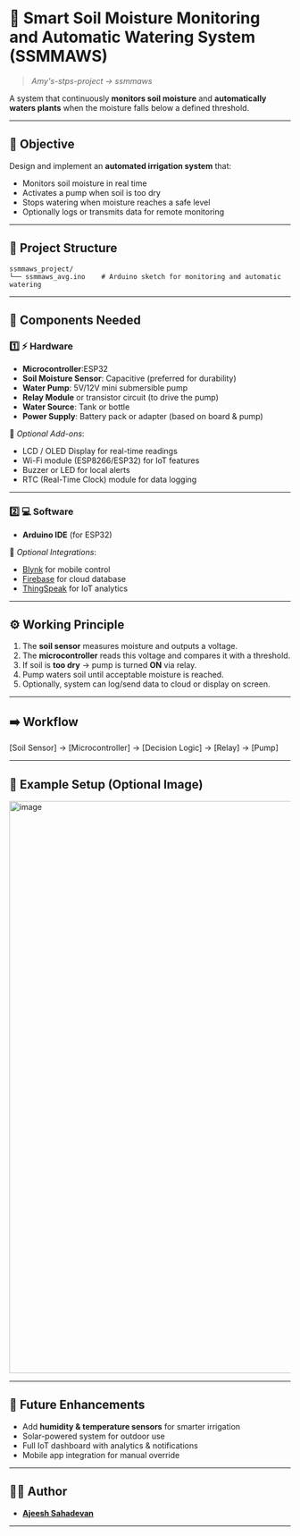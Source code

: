 # 🌱 Smart Soil Moisture Monitoring and Automatic Watering System (SSMMAWS)

> *Amy's-stps-project → ssmmaws*

A system that continuously **monitors soil moisture** and **automatically waters plants** when the moisture falls below a defined threshold.  

---

## 🎯 Objective
Design and implement an **automated irrigation system** that:  
- Monitors soil moisture in real time  
- Activates a pump when soil is too dry  
- Stops watering when moisture reaches a safe level  
- Optionally logs or transmits data for remote monitoring  

---

## 📂 Project Structure

```text
ssmmaws_project/
└── ssmmaws_avg.ino    # Arduino sketch for monitoring and automatic watering
```
---

## 🧩 Components Needed

### 1️⃣ ⚡ Hardware
- **Microcontroller**:ESP32  
- **Soil Moisture Sensor**: Capacitive (preferred for durability)  
- **Water Pump**: 5V/12V mini submersible pump  
- **Relay Module** or transistor circuit (to drive the pump)  
- **Water Source**: Tank or bottle  
- **Power Supply**: Battery pack or adapter (based on board & pump)  

🔹 *Optional Add-ons*:
- LCD / OLED Display for real-time readings  
- Wi-Fi module (ESP8266/ESP32) for IoT features  
- Buzzer or LED for local alerts  
- RTC (Real-Time Clock) module for data logging  

---

### 2️⃣ 💻 Software
- **Arduino IDE** (for ESP32)  

🔹 *Optional Integrations*:
- [Blynk](https://blynk.io/) for mobile control  
- [Firebase](https://firebase.google.com/) for cloud database  
- [ThingSpeak](https://thingspeak.com/) for IoT analytics  

---

## ⚙️ Working Principle
1. The **soil sensor** measures moisture and outputs a voltage.  
2. The **microcontroller** reads this voltage and compares it with a threshold.  
3. If soil is **too dry** → pump is turned **ON** via relay.  
4. Pump waters soil until acceptable moisture is reached.  
5. Optionally, system can log/send data to cloud or display on screen.  

---

## ➡️ Workflow
[Soil Sensor] → [Microcontroller] → [Decision Logic] → [Relay] → [Pump]


---

## 📸 Example Setup (Optional Image)
<img width="1536" height="1024" alt="image" src="https://github.com/user-attachments/assets/2f35a9f3-7981-4e07-bb5d-aa676e0bfe2e" />


---

## 🚀 Future Enhancements
- Add **humidity & temperature sensors** for smarter irrigation  
- Solar-powered system for outdoor use  
- Full IoT dashboard with analytics & notifications  
- Mobile app integration for manual override  

---

## 👨‍💻 Author
- [**Ajeesh Sahadevan**](https://github.com/ajsndd)  

---
